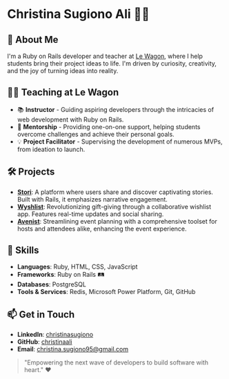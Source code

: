 # Christina Sugiono Ali :woman_technologist:

## 🚀 About Me
I'm a Ruby on Rails developer and teacher at [Le Wagon](https://www.lewagon.com/), where I help students bring their project ideas to life. I'm driven by curiosity, creativity, and the joy of turning ideas into reality.

## :teacher: Teaching at Le Wagon
- 📚 **Instructor** - Guiding aspiring developers through the intricacies of web development with Ruby on Rails.
- 🌟 **Mentorship** - Providing one-on-one support, helping students overcome challenges and achieve their personal goals.
- 💡 **Project Facilitator** - Supervising the development of numerous MVPs, from ideation to launch.

## 🛠️ Projects
- [**Stori**](https://stori-app-vemfiwopgq-as.a.run.app/): A platform where users share and discover captivating stories. Built with Rails, it emphasizes narrative engagement.
- [**Wyshlist**](https://www.wyshlist.net/): Revolutionizing gift-giving through a collaborative wishlist app. Features real-time updates and social sharing.
- [**Avenist**](https://avenist.com/): Streamlining event planning with a comprehensive toolset for hosts and attendees alike, enhancing the event experience.

## 🌈 Skills
- **Languages**: Ruby, HTML, CSS, JavaScript
- **Frameworks**: Ruby on Rails :railway_track:
- **Databases**: PostgreSQL
- **Tools & Services**: Redis, Microsoft Power Platform, Git, GitHub

## 📫 Get in Touch
- **LinkedIn**: [christinasugiono](https://www.linkedin.com/in/christinasugiono)
- **GitHub**: [christinaali](https://github.com/christinaali)
- **Email**: [christina.sugiono95@gmail.com](mailto:christina.sugiono95@gmail.com)


> "Empowering the next wave of developers to build software with heart." :heart:
